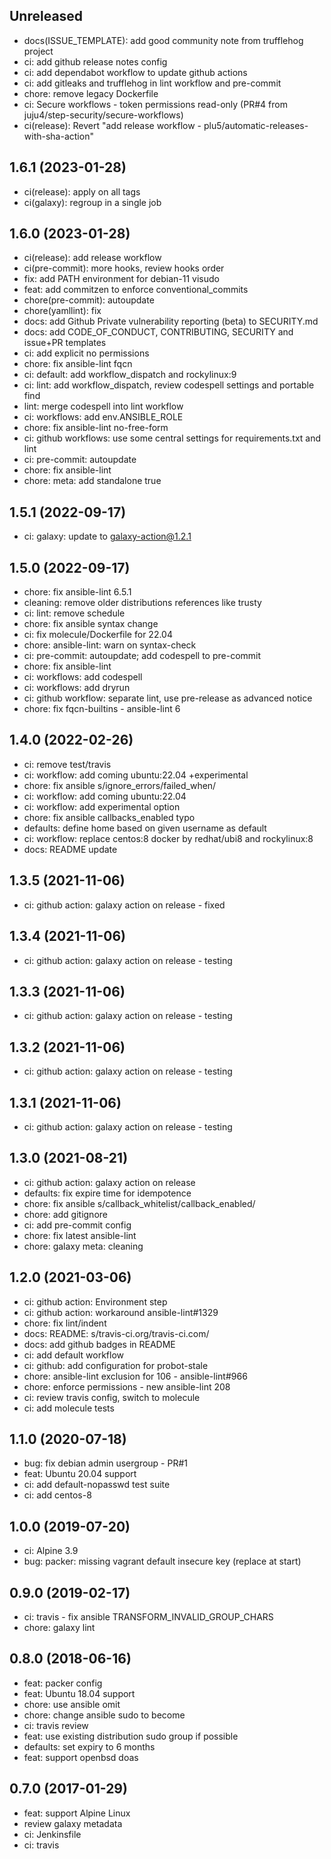 ## Unreleased

* docs(ISSUE_TEMPLATE): add good community note from trufflehog project
* ci: add github release notes config
* ci: add dependabot workflow to update github actions
* ci: add gitleaks and trufflehog in lint workflow and pre-commit
* chore: remove legacy Dockerfile
* ci: Secure workflows - token permissions read-only (PR#4 from juju4/step-security/secure-workflows)
* ci(release): Revert "add release workflow - plu5/automatic-releases-with-sha-action"

## 1.6.1 (2023-01-28)

* ci(release): apply on all tags
* ci(galaxy): regroup in a single job

## 1.6.0 (2023-01-28)

* ci(release): add release workflow
* ci(pre-commit): more hooks, review hooks order
* fix: add PATH environment for debian-11 visudo
* feat: add commitzen to enforce conventional_commits
* chore(pre-commit): autoupdate
* chore(yamllint): fix
* docs: add Github Private vulnerability reporting (beta) to SECURITY.md
* docs: add CODE_OF_CONDUCT, CONTRIBUTING, SECURITY and issue+PR templates
* ci: add explicit no permissions
* chore: fix ansible-lint fqcn
* ci: default: add workflow_dispatch and rockylinux:9
* ci: lint: add workflow_dispatch, review codespell settings and portable find
* lint: merge codespell into lint workflow
* ci: workflows: add env.ANSIBLE_ROLE
* chore: fix ansible-lint no-free-form
* ci: github workflows: use some central settings for requirements.txt and lint
* ci: pre-commit: autoupdate
* chore: fix ansible-lint
* chore: meta: add standalone true

## 1.5.1 (2022-09-17)

* ci: galaxy: update to galaxy-action@1.2.1

## 1.5.0 (2022-09-17)

* chore: fix ansible-lint 6.5.1
* cleaning: remove older distributions references like trusty
* ci: lint: remove schedule
* chore: fix ansible syntax change
* ci: fix molecule/Dockerfile for 22.04
* chore: ansible-lint: warn on syntax-check
* ci: pre-commit: autoupdate; add codespell to pre-commit
* chore: fix ansible-lint
* ci: workflows: add codespell
* ci: workflows: add dryrun
* ci: github workflow: separate lint, use pre-release as advanced notice
* chore: fix fqcn-builtins - ansible-lint 6

## 1.4.0 (2022-02-26)

* ci: remove test/travis
* ci: workflow: add coming ubuntu:22.04 +experimental
* chore: fix ansible s/ignore_errors/failed_when/
* ci: workflow: add coming ubuntu:22.04
* ci: workflow: add experimental option
* chore: fix ansible callbacks_enabled typo
* defaults: define home based on given username as default
* ci: workflow: replace centos:8 docker by redhat/ubi8 and rockylinux:8
* docs: README update

## 1.3.5 (2021-11-06)

* ci: github action: galaxy action on release - fixed

## 1.3.4 (2021-11-06)

* ci: github action: galaxy action on release - testing

## 1.3.3 (2021-11-06)

* ci: github action: galaxy action on release - testing

## 1.3.2 (2021-11-06)

* ci: github action: galaxy action on release - testing

## 1.3.1 (2021-11-06)

* ci: github action: galaxy action on release - testing

## 1.3.0 (2021-08-21)

* ci: github action: galaxy action on release
* defaults: fix expire time for idempotence
* chore: fix ansible s/callback_whitelist/callback_enabled/
* chore: add gitignore
* ci: add pre-commit config
* chore: fix latest ansible-lint
* chore: galaxy meta: cleaning

## 1.2.0 (2021-03-06)

* ci: github action: Environment step
* ci: github action: workaround ansible-lint#1329
* chore: fix lint/indent
* docs: README: s/travis-ci.org/travis-ci.com/
* docs: add github badges in README
* ci: add default workflow
* ci: github: add configuration for probot-stale
* chore: ansible-lint exclusion for 106 - ansible-lint#966
* chore: enforce permissions - new ansible-lint 208
* ci: review travis config, switch to molecule
* ci: add molecule tests

## 1.1.0 (2020-07-18)

* bug: fix debian admin usergroup - PR#1
* feat: Ubuntu 20.04 support
* ci: add default-nopasswd test suite
* ci: add centos-8

## 1.0.0 (2019-07-20)

* ci: Alpine 3.9
* bug: packer: missing vagrant default insecure key (replace at start)

## 0.9.0 (2019-02-17)

* ci: travis - fix ansible TRANSFORM_INVALID_GROUP_CHARS
* chore: galaxy lint

## 0.8.0 (2018-06-16)

* feat: packer config
* feat: Ubuntu 18.04 support
* chore: use ansible omit
* chore: change ansible sudo to become
* ci: travis review
* feat: use existing distribution sudo group if possible
* defaults: set expiry to 6 months
* feat: support openbsd doas

## 0.7.0 (2017-01-29)

* feat: support Alpine Linux
* review galaxy metadata
* ci: Jenkinsfile
* ci: travis
